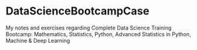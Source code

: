 # DataScienceBootcampCase
My notes and exercises regarding Complete Data Science Training Bootcamp: Mathematics, Statistics, Python, Advanced Statistics in Python, Machine &amp; Deep Learning
